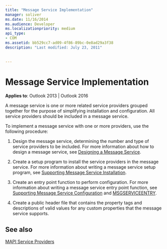 ```yaml
---
title: "Message Service Implementation"
manager: soliver
ms.date: 11/16/2014
ms.audience: Developer
ms.localizationpriority: medium
api_type:
- COM
ms.assetid: bb529cc7-ad09-4f86-89bc-0e8ad29a3f38
description: "Last modified: July 23, 2011"
 
 
---
```


# Message Service Implementation

  
  
**Applies to**: Outlook 2013 | Outlook 2016 
  
A message service is one or more related service providers grouped together for the purpose of simplifying installation and configuration. All service providers should be included in a message service.
  
To implement a message service with one or more providers, use the following procedure:
  
1. Design the message service, determining the number and type of service providers to be included. For more information about how to design a message service, see [Designing a Message Service](designing-a-message-service.md).
    
2. Create a setup program to install the service providers in the message service. For more information about writing a message service setup program, see [Supporting Message Service Installation](supporting-message-service-installation.md). 
    
3. Create an entry point function to perform configuration. For more information about writing a message service entry point function, see [Supporting Message Service Configuration](supporting-message-service-configuration.md) and [MSGSERVICEENTRY](msgserviceentry.md). 
    
4. Create a public header file that contains the property tags and descriptions of valid values for any custom properties that the message service supports. 
    
## See also



[MAPI Service Providers](mapi-service-providers.md)

